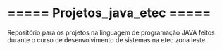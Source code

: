 # ===== Projetos_java_etec =====
Repositório para os projetos na linguagem de programação JAVA feitos durante o curso de desenvolvimento de sistemas na etec zona leste 
